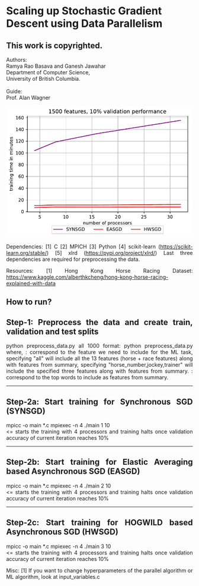 # Scaling up Stochastic Gradient Descent using Data Parallelism
## This work is copyrighted. 

Authors: <br/>
Ramya Rao Basava and Ganesh Jawahar <br/>
Department of Computer Science, <br/>
University of British Columbia.
<br/>
<br/>
Guide: <br/>
Prof. Alan Wagner
<br/>

<p align="center">
<img width="600" src="Report\images\1500f_10v_def.pdf">
</p>

<div style="text-align: justify"> 

Dependencies:
[1] C
[2] MPICH
[3] Python 
[4] scikit-learn (https://scikit-learn.org/stable/)
[5] xlrd (https://pypi.org/project/xlrd/)
Last three dependencies are required for preprocessing the data.

Resources:
[1] Hong Kong Horse Racing Dataset: https://www.kaggle.com/alberthkcheng/hong-kong-horse-racing-explained-with-data

How to run?
------------------------------------------------------------------------
Step-1: Preprocess the data and create train, validation and test splits
------------------------------------------------------------------------
python preprocess_data.py all 1000
format: python preprocess_data.py <features> <vocabsize>
where,
<features>: 
  correspond to the feature we need to include for the ML task,
  specifying "all" will include all the 13 features (horse + race features) along with features from summary,
  specifying "horse_number,jockey,trainer" will include the specified three features along with features from summary.
<vocabsize>:
  correspond to the top <int> words to include as features from summary.

----------------------------------------------------
Step-2a: Start training for Synchronous SGD (SYNSGD)
----------------------------------------------------
mpicc -o main *.c
mpiexec -n 4 ./main 1 10  
<= starts the training with 4 processors and 
training halts once validation accuracy of current iteration reaches 10%

----------------------------------------------------------------------------
Step-2b: Start training for Elastic Averaging based Asynchronous SGD (EASGD)
----------------------------------------------------------------------------
mpicc -o main *.c
mpiexec -n 4 ./main 2 10  
<= starts the training with 4 processors and 
training halts once validation accuracy of current iteration reaches 10%

------------------------------------------------------------------
Step-2c: Start training for HOGWILD based Asynchronous SGD (HWSGD)
------------------------------------------------------------------
mpicc -o main *.c
mpiexec -n 4 ./main 3 10  
<= starts the training with 4 processors and 
training halts once validation accuracy of current iteration reaches 10%

Misc:
[1] If you want to change hyperparameters of the parallel algorithm or ML algorithm, look at input_variables.c



</div>


